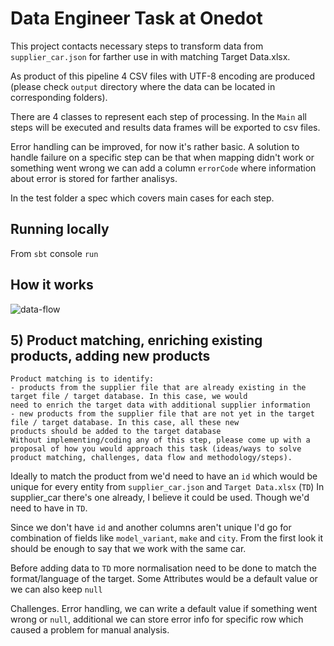 # Data Engineer Task at Onedot
This project contacts necessary steps to transform data from `supplier_car.json` for farther use in with matching Target Data.xlsx.

As product of this pipeline 4 CSV files with UTF-8 encoding are produced (please check `output` directory where the data can be located in corresponding folders).

There are 4 classes to represent each step of processing. In the `Main` all steps will be executed and results data frames will be exported to csv files.

Error handling can be improved, for now it's rather basic. A solution to handle failure on a specific step can be that when mapping didn't work or something went wrong we can add a column `errorCode` where information about error is stored for farther analisys. 

In the test folder a spec which covers main cases for each step.

## Running locally
From `sbt` console `run`

## How it works
<img title="data-flow" src="/Users/igor.vonlemberg/work/onedot/onedot_pipeline.drawio.png">

## 5) Product matching, enriching existing products, adding new products
```
Product matching is to identify:
- products from the supplier file that are already existing in the target file / target database. In this case, we would
need to enrich the target data with additional supplier information
- new products from the supplier file that are not yet in the target file / target database. In this case, all these new
products should be added to the target database
Without implementing/coding any of this step, please come up with a proposal of how you would approach this task (ideas/ways to solve product matching, challenges, data flow and methodology/steps).
```
Ideally to match the product from we'd need to have an `id` which would be unique for every entity from `supplier_car.json` and `Target Data.xlsx` (`TD`)
In supplier_car there's one already, I believe it could be used. Though we'd need to have in `TD`. 

Since we don't have `id` and another columns aren't unique I'd go for combination of fields like `model_variant`, `make` and `city`. From the first look it should be enough to say that we work with the same car.

Before adding data to `TD` more normalisation need to be done to match the format/language of the target. Some Attributes would be a default value or we can also keep `null`

Challenges. Error handling, we can write a default value if something went wrong or `null`, additional we can store error info for specific row which caused a problem for manual analysis. 
